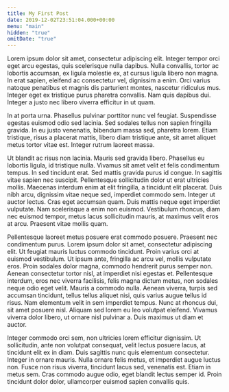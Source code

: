 ```yaml
---
title: My First Post
date: 2019-12-02T23:51:04.000+00:00
menu: "main"
hidden: "true"
omitDate: "true"
---
```

Lorem ipsum dolor sit amet, consectetur adipiscing elit. Integer tempor orci eget arcu egestas, quis scelerisque nulla dapibus. Nulla convallis, tortor ac lobortis accumsan, ex ligula molestie ex, at cursus ligula libero non magna. In erat sapien, eleifend ac consectetur vel, dignissim a enim. Orci varius natoque penatibus et magnis dis parturient montes, nascetur ridiculus mus. Integer eget ex tristique purus pharetra convallis. Nam quis dapibus dui. Integer a justo nec libero viverra efficitur in ut quam.

In at porta urna. Phasellus pulvinar porttitor nunc vel feugiat. Suspendisse egestas euismod odio sed lacinia. Sed sodales tellus non sapien fringilla gravida. In eu justo venenatis, bibendum massa sed, pharetra lorem. Etiam tristique, risus a placerat mattis, libero diam tristique ante, sit amet aliquet metus tortor vitae est. Integer rutrum laoreet massa.

Ut blandit ac risus non lacinia. Mauris sed gravida libero. Phasellus eu lobortis ligula, id tristique nulla. Vivamus sit amet velit et felis condimentum tempus. In sed tincidunt erat. Sed mattis gravida purus id congue. In sagittis vitae sapien nec suscipit. Pellentesque sollicitudin dolor ut erat ultricies mollis. Maecenas interdum enim at elit fringilla, a tincidunt elit placerat. Duis nibh arcu, dignissim vitae neque sed, imperdiet commodo sem. Integer ut auctor lectus. Cras eget accumsan quam. Duis mattis neque eget imperdiet vulputate. Nam scelerisque a enim non euismod. Vestibulum rhoncus, diam nec euismod tempor, metus lacus sollicitudin mauris, at maximus velit eros at arcu. Praesent vitae mollis quam.

Pellentesque laoreet metus posuere erat commodo posuere. Praesent nec condimentum purus. Lorem ipsum dolor sit amet, consectetur adipiscing elit. Ut feugiat mauris luctus commodo tincidunt. Proin varius orci at euismod vestibulum. Ut ipsum ante, fringilla ac arcu vel, mollis vulputate eros. Proin sodales dolor magna, commodo hendrerit purus semper non. Aenean consectetur tortor nisl, at imperdiet nisi egestas et. Pellentesque interdum, eros nec viverra facilisis, felis magna dictum metus, non sodales neque odio eget velit. Mauris a commodo nulla. Aenean viverra, turpis sed accumsan tincidunt, tellus tellus aliquet nisi, quis varius augue tellus id risus. Nam elementum velit in sem imperdiet tempus. Nunc at rhoncus dui, sit amet posuere nisl. Aliquam sed lorem eu leo volutpat eleifend. Vivamus viverra dolor libero, ut ornare nisl pulvinar a. Duis maximus ut diam et auctor.

Integer commodo orci sem, non ultricies lorem efficitur dignissim. Ut sollicitudin, ante non volutpat consequat, velit lectus posuere lacus, at tincidunt elit ex in diam. Duis sagittis nunc quis elementum consectetur. Integer in ornare mauris. Nulla ornare felis metus, et imperdiet augue luctus non. Fusce non risus viverra, tincidunt lacus sed, venenatis est. Etiam in metus sem. Cras commodo augue odio, eget blandit lectus semper id. Proin tincidunt dolor dolor, ullamcorper euismod sapien convallis quis.

